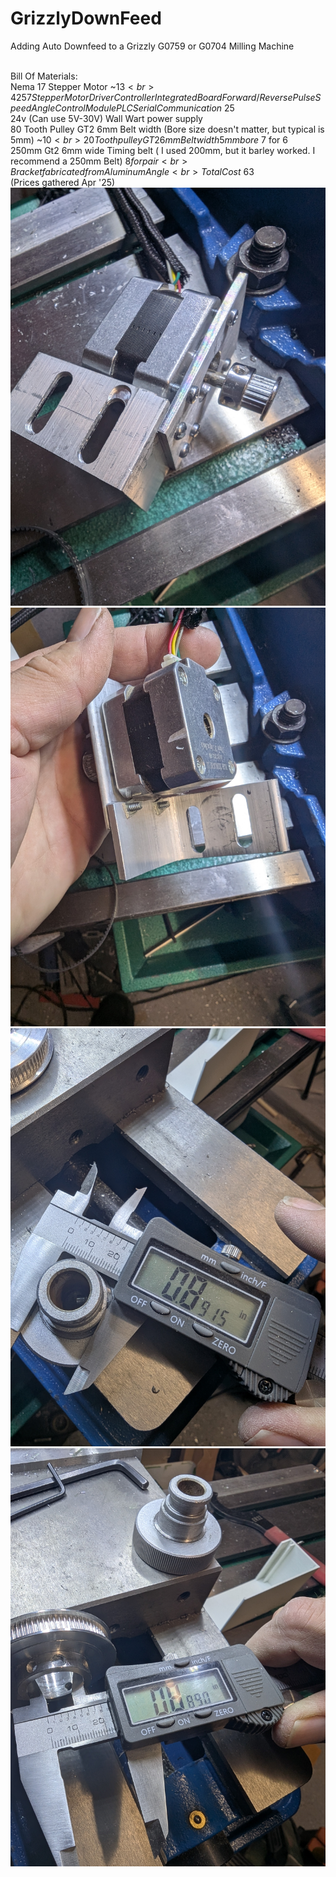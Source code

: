 # GrizzlyDownFeed
Adding Auto Downfeed to a Grizzly G0759 or G0704 Milling Machine<br><br>

Bill Of Materials:<br>
Nema 17 Stepper Motor ~$13<br>
42 57 Stepper Motor Driver Controller Integrated Board Forward/Reverse Pulse Speed Angle Control Module PLC Serial Communication ~$25<br>
24v (Can use 5V-30V) Wall Wart power supply<br>
80 Tooth Pulley GT2 6mm Belt width (Bore size doesn't matter, but typical is 5mm) ~$10<br>
20 Tooth pulley GT2 6mm Belt width 5mm bore ~$7 for 6<br>
250mm Gt2 6mm wide Timing belt ( I used 200mm, but it barley worked. I recommend a 250mm Belt) $8 for pair<br>
Bracket fabricated from Aluminum Angle<br>
Total Cost ~$63<br>
(Prices gathered Apr '25)
![Screenshot](StepperBracket1.jpg)
![Screenshot](StepperBracket2.jpg)
![Screenshot](KnobOD.jpg)
![Screenshot](PulleyID.jpg)
